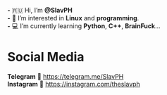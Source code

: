 **-** 🇷🇺 Hi, I’m **@SlavPH**                              
**-** 💜 I’m interested in **Linux** and **programming**.                          
**-** 💻 I’m currently learning **Python**, **C++**, **BrainFuck**...                      

# Social Media 
**Telegram** 📎 https://telegram.me/SlavPH                                 
**Instagram** 📎 https://instagram.com/theslavph                                 
